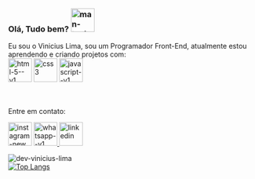 ### Olá, Tudo bem? <img width="48" height="48" src="https://img.icons8.com/emoji/48/man-technologyst.png" alt="man-technologyst"/>

Eu sou o Vinicius Lima, sou um Programador Front-End, atualmente estou aprendendo e criando projetos com: <br/>
<a href="#"><img width="48" height="48" src="https://img.icons8.com/color/48/html-5--v1.png" alt="html-5--v1"/></a>
<a href="#"><img width="48" height="48" src="https://img.icons8.com/color/48/css3.png" alt="css3"/></a>
<a href="#"><img width="48" height="48" src="https://img.icons8.com/color/48/javascript--v1.png" alt="javascript--v1"/></a><br/> <br/> <br/>

Entre em contato:<br/>

<a href="https://www.instagram.com/viniciuslimaof" target="_blank"><img width="48" height="48" src="https://img.icons8.com/fluency/48/instagram-new.png" alt="instagram-new"/></a>
<a href ="https://wa.me/5592985051739" target="_blank"><img width="48" height="48" src="https://img.icons8.com/color/48/whatsapp--v1.png" alt="whatsapp--v1"/>
<a href ="https://www.linkedin.com/in/vinicius-lima-83b427223/" target="_blank"><img width="48" height="48" src="https://img.icons8.com/fluency/48/linkedin.png" alt="linkedin"/> </a> <br/>



![dev-vinicius-lima](https://github-readme-stats.vercel.app/api?username=dev-vinicius-lima&show_icons=true&theme=dracula) <br/>
[![Top Langs](https://github-readme-stats.vercel.app/api/top-langs/?username=dev-vinicius-lima)](https://github.com/dev-vinicius-lima/github-readme-stats)



